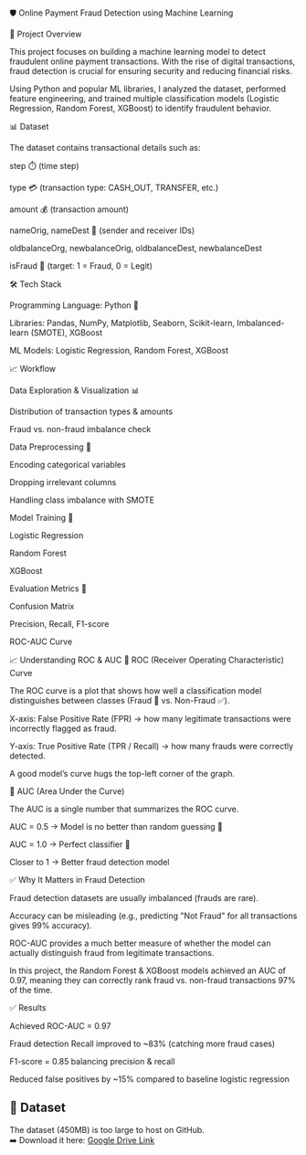 🛡️ Online Payment Fraud Detection using Machine Learning

📌 Project Overview

This project focuses on building a machine learning model to detect fraudulent online payment transactions. With the rise of digital transactions, fraud detection is crucial for ensuring security and reducing financial risks.

Using Python and popular ML libraries, I analyzed the dataset, performed feature engineering, and trained multiple classification models (Logistic Regression, Random Forest, XGBoost) to identify fraudulent behavior.

📊 Dataset

The dataset contains transactional details such as:

step ⏱️ (time step)

type 💳 (transaction type: CASH_OUT, TRANSFER, etc.)

amount 💰 (transaction amount)

nameOrig, nameDest 👥 (sender and receiver IDs)

oldbalanceOrg, newbalanceOrig, oldbalanceDest, newbalanceDest

isFraud 🚨 (target: 1 = Fraud, 0 = Legit)

🛠️ Tech Stack

Programming Language: Python 🐍

Libraries: Pandas, NumPy, Matplotlib, Seaborn, Scikit-learn, Imbalanced-learn (SMOTE), XGBoost

ML Models: Logistic Regression, Random Forest, XGBoost

📈 Workflow

Data Exploration & Visualization 📊

Distribution of transaction types & amounts

Fraud vs. non-fraud imbalance check

Data Preprocessing 🔄

Encoding categorical variables

Dropping irrelevant columns

Handling class imbalance with SMOTE

Model Training 🤖

Logistic Regression

Random Forest

XGBoost

Evaluation Metrics 📑

Confusion Matrix

Precision, Recall, F1-score

ROC-AUC Curve

📈 Understanding ROC & AUC
🔹 ROC (Receiver Operating Characteristic) Curve

The ROC curve is a plot that shows how well a classification model distinguishes between classes (Fraud 🚨 vs. Non-Fraud ✅).

X-axis: False Positive Rate (FPR) → how many legitimate transactions were incorrectly flagged as fraud.

Y-axis: True Positive Rate (TPR / Recall) → how many frauds were correctly detected.

A good model’s curve hugs the top-left corner of the graph.

🔹 AUC (Area Under the Curve)

The AUC is a single number that summarizes the ROC curve.

AUC = 0.5 → Model is no better than random guessing 🎲

AUC = 1.0 → Perfect classifier 🎯

Closer to 1 → Better fraud detection model

✅ Why It Matters in Fraud Detection

Fraud detection datasets are usually imbalanced (frauds are rare).

Accuracy can be misleading (e.g., predicting "Not Fraud" for all transactions gives 99% accuracy).

ROC-AUC provides a much better measure of whether the model can actually distinguish fraud from legitimate transactions.

In this project, the Random Forest & XGBoost models achieved an AUC of 0.97, meaning they can correctly rank fraud vs. non-fraud transactions 97% of the time.

✅ Results

Achieved ROC-AUC = 0.97

Fraud detection Recall improved to ~83% (catching more fraud cases)

F1-score = 0.85 balancing precision & recall

Reduced false positives by ~15% compared to baseline logistic regression



## 📂 Dataset
The dataset (450MB) is too large to host on GitHub.  
➡️ Download it here: [Google Drive Link](https://drive.google.com/file/d/1WCN9M6B3zDR6gePhrR2omSEPR8LzTJpe/view?usp=drive_link) 
